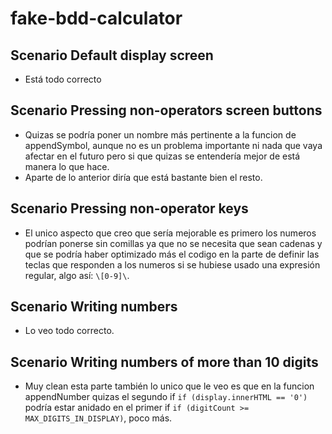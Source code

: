 # fake-bdd-calculator

## Scenario Default display screen

- Está todo correcto

## Scenario Pressing non-operators screen buttons

- Quizas se podría poner un nombre más pertinente a la funcion de appendSymbol, aunque no es un problema importante ni nada que vaya afectar en el futuro pero si que quizas se entendería mejor de está manera lo que hace.
- Aparte de lo anterior diría que está bastante bien el resto.

## Scenario Pressing non-operator keys

- El unico aspecto que creo que sería mejorable es primero los numeros podrían ponerse sin comillas ya que no se necesita que sean cadenas y que se podría haber optimizado más el codigo en la parte de definir las teclas que responden a los numeros si se hubiese usado una expresión regular, algo así: `\[0-9]\`.

## Scenario Writing numbers

- Lo veo todo correcto.

## Scenario Writing numbers of more than 10 digits

- Muy clean esta parte también lo unico que le veo es que en la funcion appendNumber quizas el segundo if `if (display.innerHTML == '0')` podría estar anidado en el primer if `if (digitCount >= MAX_DIGITS_IN_DISPLAY)`, poco más.
